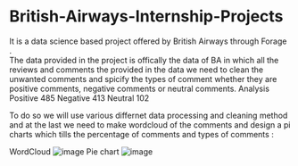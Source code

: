 # British-Airways-Internship-Projects
It is a data science based project offered by British Airways through Forage .  
The data provided in the project is offically the data of BA in which all the reviews and comments the provided in the data we need 
to clean the unwanted comments and spicify the types of comment whether they are positive comments, negative comments or neutral comments.
Analysis
Positive    485
Negative    413
Neutral     102

To do so we will use various differnet data processing and cleaning method and at the last we need to make wordcloud of the comments and design a pi charts which tills the 
percentage of comments and types of comments :

WordCloud ![image](https://github.com/chatterjeeabhi/British-Airways-Internship-Projects/assets/141000190/340ba8f8-1894-4a00-90dc-b9e533f300d6)
Pie chart  ![image](https://github.com/chatterjeeabhi/British-Airways-Internship-Projects/assets/141000190/df4367b0-9278-466f-a8d6-bfe36bf9a2e0)

